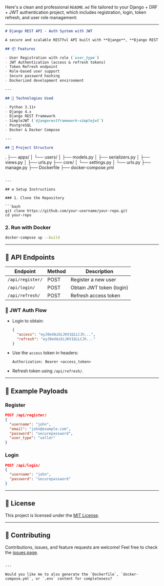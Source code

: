 Here's a clean and professional `README.md` file tailored to your Django + DRF + JWT authentication project, which includes registration, login, token refresh, and user role management:

---

```markdown
# Django REST API - Auth System with JWT

A secure and scalable RESTful API built with **Django**, **Django REST Framework (DRF)**, and **JWT (JSON Web Tokens)**. This project supports user registration, login, and token-based authentication, including role-based user types like `admin`, `seller`, and `customer`.

## 📦 Features

- User Registration with role (`user_type`)
- JWT Authentication (access & refresh tokens)
- Token Refresh endpoint
- Role-based user support
- Secure password hashing
- Dockerized development environment

---

## 🚀 Technologies Used

- Python 3.11+
- Django 4.x
- Django REST Framework
- SimpleJWT (`djangorestframework-simplejwt`)
- PostgreSQL
- Docker & Docker Compose

---

## 🔧 Project Structure
```

.
├── apps/
│ └── users/
│ ├── models.py
│ ├── serializers.py
│ ├── views.py
│ ├── urls.py
├── core/
│ └── settings.py
│ └── urls.py
├── manage.py
├── Dockerfile
├── docker-compose.yml

````

---

## ⚙️ Setup Instructions

### 1. Clone the Repository

```bash
git clone https://github.com/your-username/your-repo.git
cd your-repo
````

### 2. Run with Docker

```bash
docker-compose up --build
```

---

## 🔐 API Endpoints

| Endpoint         | Method | Description              |
| ---------------- | ------ | ------------------------ |
| `/api/register/` | POST   | Register a new user      |
| `/api/login/`    | POST   | Obtain JWT token (login) |
| `/api/refresh/`  | POST   | Refresh access token     |

### 🔑 JWT Auth Flow

- Login to obtain:

  ```json
  {
    "access": "eyJ0eXAiOiJKV1QiLCJh...",
    "refresh": "eyJ0eXAiOiJKV1QiLCJh..."
  }
  ```

- Use the `access` token in headers:

  ```
  Authorization: Bearer <access_token>
  ```

- Refresh token using `/api/refresh/`.

---

## 🧪 Example Payloads

### Register

```json
POST /api/register/
{
  "username": "john",
  "email": "john@example.com",
  "password": "securepassword",
  "user_type": "seller"
}
```

### Login

```json
POST /api/login/
{
  "username": "john",
  "password": "securepassword"
}
```

---

## 📜 License

This project is licensed under the [MIT License](LICENSE).

---

## 🤝 Contributing

Contributions, issues, and feature requests are welcome!
Feel free to check the [issues page](https://github.com/your-username/your-repo/issues).

```

---

Would you like me to also generate the `Dockerfile`, `docker-compose.yml`, or `.env` content for completeness?
```
